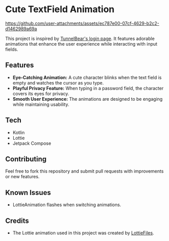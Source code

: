 # Cute TextField Animation

https://github.com/user-attachments/assets/ec787e00-07cf-4629-b2c2-d1462989a69a


This project is inspired by [TunnelBear's login page](https://www.tunnelbear.com/account/login). It features adorable animations that enhance the user experience while interacting with input fields.

## Features
- **Eye-Catching Animation:** A cute character blinks when the text field is empty and watches the cursor as you type.
- **Playful Privacy Feature:** When typing in a password field, the character covers its eyes for privacy.
- **Smooth User Experience:** The animations are designed to be engaging while maintaining usability.

## Tech
- Kotlin
- Lottie
- Jetpack Compose

## Contributing
Feel free to fork this repository and submit pull requests with improvements or new features.


## Known Issues
- LottieAnimation flashes when switching animations.

## Credits
- The Lottie animation used in this project was created by [LottieFiles](https://lottiefiles.com).  
